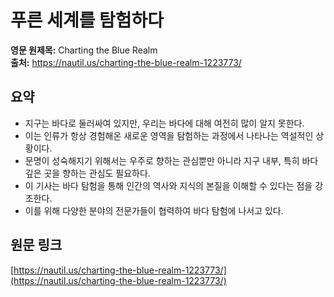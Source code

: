 # 푸른 세계를 탐험하다

**영문 원제목:** Charting the Blue Realm  
**출처:** https://nautil.us/charting-the-blue-realm-1223773/

## 요약
- 지구는 바다로 둘러싸여 있지만, 우리는 바다에 대해 여전히 많이 알지 못한다.
- 이는 인류가 항상 경험해온 새로운 영역을 탐험하는 과정에서 나타나는 역설적인 상황이다.
- 문명이 성숙해지기 위해서는 우주로 향하는 관심뿐만 아니라 지구 내부, 특히 바다 깊은 곳을 향하는 관심도 필요하다.
- 이 기사는 바다 탐험을 통해 인간의 역사와 지식의 본질을 이해할 수 있다는 점을 강조한다.
- 이를 위해 다양한 분야의 전문가들이 협력하여 바다 탐험에 나서고 있다.

## 원문 링크
[https://nautil.us/charting-the-blue-realm-1223773/](https://nautil.us/charting-the-blue-realm-1223773/)
